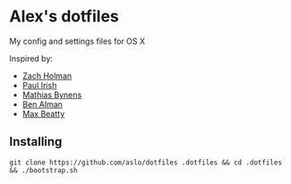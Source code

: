 Alex's dotfiles
========

My config and settings files for OS X

Inspired by: 
* [Zach Holman](https://github.com/holman/dotfiles)
* [Paul Irish](https://github.com/paulirish/dotfiles)
* [Mathias Bynens](https://github.com/mathiasbynens/dotfiles/)
* [Ben Alman](https://github.com/cowboy/dotfiles) 
* [Max Beatty](https://github.com/maxbeatty/dotfiles)


## Installing
```
git clone https://github.com/aslo/dotfiles .dotfiles && cd .dotfiles && ./bootstrap.sh
```
